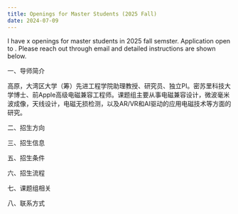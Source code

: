 ```yaml
---
title: Openings for Master Students (2025 Fall)
date: 2024-07-09
---
```


I have x openings for master students in 2025 fall semster. Application open  to . Please reach out through email and detailed instructions are shown below.
<!--more-->

一、导师简介

高原，大湾区大学（筹）先进工程学院助理教授、研究员、独立PI。密苏里科技大学博士、前Apple高级电磁兼容工程师。课题组主要从事电磁兼容设计，微波毫米波成像，天线设计，电磁无损检测，以及AR/VR和AI驱动的应用电磁技术等方面的研究。

二、招生方向


三、招生信息


五、招生条件

六、招生流程

七、课题组相关

八、联系方式
